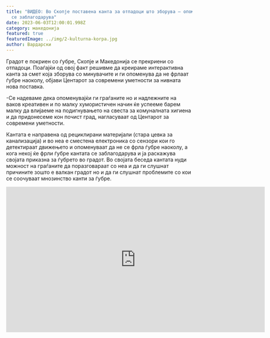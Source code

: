 ```yaml
---
title: "ВИДЕО: Во Скопје поставена канта за отпадоци што зборува – опоменува и
  се заблагодарува"
date: 2023-06-03T12:00:01.998Z
category: македонија
featured: true
featuredImage: ../img/2-kulturna-korpa.jpg
author: Вардарски
---
```

<!--StartFragment-->

Градот е покриен со ѓубре, Скопје и Македонија се прекриени со отпадоци. Поаѓајќи од овој факт решивме да креираме интерактивна канта за смет која зборува со минувачите и ги опоменува да не фрлаат ѓубре наоколу, објави Центарот за современи уметности за нивната нова поставка.

<!--EndFragment-->

<!--StartFragment-->

\-Се надеваме дека опоменувајќи ги граѓаните но и надлежните на ваков креативен и по малку хумористичен начин ќе успееме барем малку да влијаеме на подигнувањето на свеста за комуналната хигиена и да придонесеме кон почист град, нагласуваат од Центарот за современи уметности.

<!--EndFragment--><!--StartFragment-->

Кантата е направена од рециклирани материјали (стара цевка за канализација) и во неа е сместена електроника со сензори кои го детектираат движењето и опоменуваат да не се фрла ѓубре наоколу, a кога некој ќе фрли ѓубре кантата се заблагодарува и ја раскажува својата приказна за ѓубрето во градот. Во својата беседа кантата нуди можност на граѓаните да поразговараат со неа и да ги слушнат причините зошто е валкан градот но и да ги слушнат проблемите со кои се соочуваат мнозинство канти за ѓубре.

<!--EndFragment--><iframe width="700" height="394" src="https://www.youtube.com/embed/6dujHgMB-To" title="Канта што зборува" frameborder="0" allow="accelerometer; autoplay; clipboard-write; encrypted-media; gyroscope; picture-in-picture; web-share" allowfullscreen></iframe>